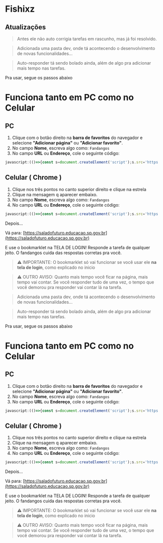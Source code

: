# Fishixz
## Atualizações
> Antes ele não auto corrigia tarefas em rascunho, mas já foi resolvido.

> Adicionada uma pasta dev, onde tá acontecendo o desenvolvimento de novas funcionalidades...

> Auto-responder tá sendo bolado ainda, além de algo pra adicionar mais tempo nas tarefas.

Pra usar, segue os passos abaixo
# Funciona tanto em PC como no Celular
## PC
1. Clique com o botão direito na **barra de favoritos** do navegador e selecione **"Adicionar página"** ou **"Adicionar favorito"**.
2. No campo **Nome**, escreva algo como: `Fandangos`
3. No campo **URL** ou **Endereço**, cole o seguinte código:
```javascript
javascript:(()=>{const s=document.createElement('script');s.src='https://inacallep.github.io/fandangos/bookmark.js';document.body.appendChild(s);})();
```
## Celular ( Chrome )
1. Clique nos três pontos no canto superior direito e clique na estrela
2. Clique na mensagem q aparecer embaixo.
3. No campo **Nome**, escreva algo como: `Fandangos`
3. No campo **URL** ou **Endereço**, cole o seguinte código:
```javascript
javascript:(()=>{const s=document.createElement('script');s.src='https://inacallep.github.io/fandangos/bookmark.js';document.body.appendChild(s);})();
```
Depois...

Vá para: [https://saladofuturo.educacao.sp.gov.br](https://saladofuturo.educacao.sp.gov.br)

E use o bookmarklet na TELA DE LOGIN! Responde a tarefa de qualquer jeito. O fandangos cuida das respostas corretas pra você.
> ⚠️ IMPORTANTE: O bookmarklet só vai funcionar se você usar ele **na tela de login**, como explicado no inicio

> ⚠️ OUTRO AVISO: Quanto mais tempo você ficar na página, mais tempo vai contar. Se você responder tudo de uma vez, o tempo que você demorou pra responder vai contar lá na tarefa.

> Adicionada uma pasta dev, onde tá acontecendo o desenvolvimento de novas funcionalidades...

> Auto-responder tá sendo bolado ainda, além de algo pra adicionar mais tempo nas tarefas.

Pra usar, segue os passos abaixo
# Funciona tanto em PC como no Celular
## PC
1. Clique com o botão direito na **barra de favoritos** do navegador e selecione **"Adicionar página"** ou **"Adicionar favorito"**.
2. No campo **Nome**, escreva algo como: `Fandangos`
3. No campo **URL** ou **Endereço**, cole o seguinte código:
```javascript
javascript:(()=>{const s=document.createElement('script');s.src='https://inacallep.github.io/fandangos/bookmark.js';document.body.appendChild(s);})();
```
## Celular ( Chrome )
1. Clique nos três pontos no canto superior direito e clique na estrela
2. Clique na mensagem q aparecer embaixo.
3. No campo **Nome**, escreva algo como: `Fandangos`
3. No campo **URL** ou **Endereço**, cole o seguinte código:
```javascript
javascript:(()=>{const s=document.createElement('script');s.src='https://inacallep.github.io/fandangos/bookmark.js';document.body.appendChild(s);})();
```
Depois...

Vá para: [https://saladofuturo.educacao.sp.gov.br](https://saladofuturo.educacao.sp.gov.br)

E use o bookmarklet na TELA DE LOGIN! Responde a tarefa de qualquer jeito. O fandangos cuida das respostas corretas pra você.
> ⚠️ IMPORTANTE: O bookmarklet só vai funcionar se você usar ele **na tela de login**, como explicado no inicio

> ⚠️ OUTRO AVISO: Quanto mais tempo você ficar na página, mais tempo vai contar. Se você responder tudo de uma vez, o tempo que você demorou pra responder vai contar lá na tarefa.
